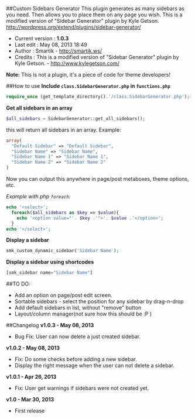 ##Custom Sidebars Generator
This plugin generates as many sidebars as you need. Then allows you to place them on any page you wish. This is a modified version of "Sidebar Generator" plugin by Kyle Getson. http://wordpress.org/extend/plugins/sidebar-generator/
* Current version : **1.0.3**
* Last edit : May 08, 2013 18:49
* Author : Smartik - http://smartik.ws/
* Credits : This is a modified version of "Sidebar Generator" plugin by Kyle Getson. - http://www.kylegetson.com/
 
**Note:** This is not a plugin, it's a piece of code for theme developers!

##How to use
**Include `class.SidebarGenerator.php` in `functions.php`**
```php
require_once (get_template_directory().'/class.SidebarGenerator.php');
```

**Get all sidebars in an array**
```php
$all_sidebars = SidebarGenerator::get_all_sidebars();
```

this will return all sidebars in an array. Example:
```php
array(
  "Default Sidebar" => "Default Sidebar",
  "Sidebar Name" => "Sidebar Name",
  "Sidebar Name 1" => "Sidebar Name 1",
  "Sidebar Name 2" => "Sidebar Name 2"
)
```
Now you can output this anywhere in page/post metaboxes, theme options, etc.

*Example with php `foreach`:*
```php
echo '<select>';
  foreach($all_sidebars as $key => $value){
    echo '<option value="'. $key .'">'. $value .'</option>';
  }
echo '</select>';
```

**Display a sidebar**
```php
smk_custom_dynamic_sidebar('Sidebar Name');
```

**Display a sidebar using shortcodes**
```php
[smk_sidebar name="Sidebar Name"]
```

##TO DO:
* Add an option on page/post edit screen.
* Sortable sidebars - select the position for any sidebar by drag-n-drop
* Add default sidebars in list, without "remove" button
* Layout/column manager(not sure how this should be :P )

##Changelog 
**v1.0.3 - May 08, 2013**
* Bug Fix: User can now delete a just created sidebar.

**v1.0.2 - May 08, 2013**
* Fix: Do some checks before adding a new sidebar.
* Display the right message when the user can not delete a sidebar.

**v1.0.1 - Apr 26, 2013**
* Fix: User get warnings if sidebars were not created yet.

**v1.0 - Mar 30, 2013**
* First release
